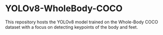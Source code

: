 # YOLOv8-WholeBody-COCO
This repository hosts the YOLOv8 model trained on the Whole-Body COCO dataset with a focus on detecting keypoints of the body and feet. 
